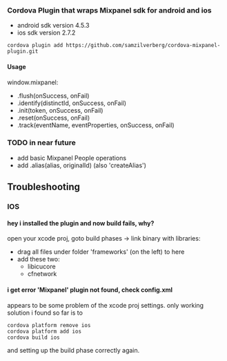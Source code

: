 
### Cordova Plugin that wraps Mixpanel sdk for android and ios

- android sdk version 4.5.3
- ios sdk version 2.7.2

```
cordova plugin add https://github.com/samzilverberg/cordova-mixpanel-plugin.git
```

#### Usage

window.mixpanel:

- .flush(onSuccess, onFail)
- .identify(distinctId, onSuccess, onFail)
- .init(token, onSuccess, onFail)
- .reset(onSuccess, onFail)
- .track(eventName, eventProperties, onSuccess, onFail)

### TODO in near future

- add basic Mixpanel People operations
- add .alias(alias, originalId) (also 'createAlias')



## Troubleshooting

### IOS

#### hey i installed the plugin and now build fails, why?

open your xcode proj, goto build phases -> link binary with libraries:
  - drag all files under folder 'frameworks' (on the left) to here
  - add these two:
      - libicucore
      - cfnetwork

#### i get error 'Mixpanel' plugin not found, check config.xml

appears to be some problem of the xcode proj settings.
only working solution i found so far is to
```
cordova platform remove ios
cordova platform add ios
cordova build ios
```
and setting up the build phase correctly again.